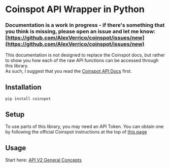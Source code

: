 # Coinspot API Wrapper in Python
### Documentation is a work in progress - if there's something that you think is missing, please open an issue and let me know: [https://github.com/AlexVerrico/coinspot/issues/new](https://github.com/AlexVerrico/coinspot/issues/new)

This documentation is not designed to replace the Coinspot docs, but rather to show you how each of the raw API functions can be accessed through this library.  
As such, I suggest that you read the [Coinspot API Docs](https://www.coinspot.com.au/v2/api) first.

## Installation
```shell
pip install coinspot
```

## Setup
To use parts of this library, you may need an API Token. You can obtain one by following the official Coinspot instructions at the top of [this page](https://www.coinspot.com.au/v2/api)

## Usage
Start here: [API V2 General Concepts](api/v2/general_concepts.md)
